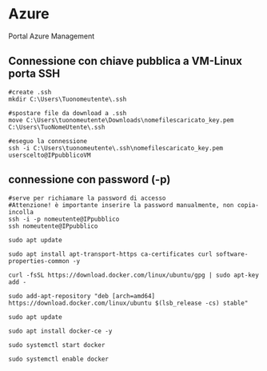 # Azure
Portal Azure Management

## Connessione con chiave pubblica a VM-Linux porta SSH
```
#create .ssh 
mkdir C:\Users\Tuonomeutente\.ssh
```
```
#spostare file da download a .ssh
move C:\Users\tuonomeutente\Downloads\nomefilescaricato_key.pem C:\Users\TuoNomeUtente\.ssh
```
```
#eseguo la connessione
ssh -i C:\Users\tuonomeutente\.ssh\nomefilescaricato_key.pem userscelto@IPpubblicoVM
```

## connessione con password (-p)
```
#serve per richiamare la password di accesso
#Attenzione! è importante inserire la password manualmente, non copia-incolla
ssh -i -p nomeutente@IPpubblico
ssh nomeutente@IPpubblico
```
```
sudo apt update
```
```
sudo apt install apt-transport-https ca-certificates curl software-properties-common -y
```
```
curl -fsSL https://download.docker.com/linux/ubuntu/gpg | sudo apt-key add -
```
```
sudo add-apt-repository "deb [arch=amd64] https://download.docker.com/linux/ubuntu $(lsb_release -cs) stable"
```
```
sudo apt update
```
```
sudo apt install docker-ce -y
```
```
sudo systemctl start docker
```
```
sudo systemctl enable docker
```
